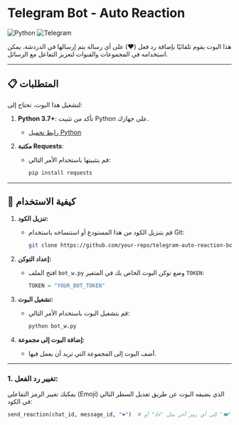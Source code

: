 

# Telegram Bot - Auto Reaction

![Python](https://img.shields.io/badge/Python-3.7%2B-blue) ![Telegram](https://img.shields.io/badge/Telegram-API-green)

هذا البوت يقوم تلقائيًا بإضافة رد فعل (❤️) على أي رسالة يتم إرسالها في الدردشة. يمكن استخدامه في المجموعات والقنوات لتعزيز التفاعل مع الرسائل.

---

## 📋 المتطلبات

لتشغيل هذا البوت، تحتاج إلى:

1. **Python 3.7+**: تأكد من تثبيت Python على جهازك.
   - [رابط تحميل Python](https://www.python.org/downloads/)

2. **مكتبة Requests**:
   - قم بتثبيتها باستخدام الأمر التالي:
     ```bash
     pip install requests
     ```


---

## 🚀 كيفية الاستخدام

1. **تنزيل الكود:**
   - قم بتنزيل الكود من هذا المستودع أو استنساخه باستخدام Git:
     ```bash
     git clone https://github.com/your-repo/telegram-auto-reaction-bot.git
     ```

2. **إعداد التوكن:**
   - افتح الملف `bot_w.py` وضع توكن البوت الخاص بك في المتغير `TOKEN`:
     ```python
     TOKEN = "YOUR_BOT_TOKEN"
     ```

3. **تشغيل البوت:**
   - قم بتشغيل البوت باستخدام الأمر التالي:
     ```bash
     python bot_w.py
     ```

4. **إضافة البوت إلى مجموعة:**
   - أضف البوت إلى المجموعة التي تريد أن يعمل فيها.

---

### 1. تغيير رد الفعل:
يمكنك تغيير الرمز التفاعلي (Emoji) الذي يضيفه البوت عن طريق تعديل السطر التالي في الكود:
```python
send_reaction(chat_id, message_id, "❤️")  # يمكنك تغيير "❤️" إلى أي رمز آخر مثل "👍" أو "😂".
